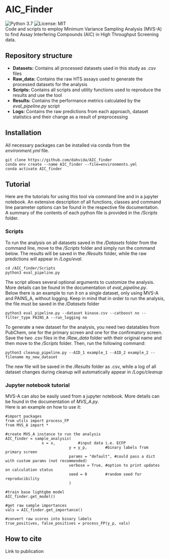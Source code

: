 # AIC_Finder
![Python 3.7](https://img.shields.io/badge/python-3.7%20%7C%203.8-brightgreen)
![License: MIT](https://img.shields.io/badge/License-MIT-yellow.svg)  
Code and scripts to employ Minimum Variance Sampling Analysis (MVS-A) to find Assay Interfering Compounds (AIC) in High Throughput Screening data.  

## Repository structure
- **Datasets:** Contains all processed datasets used in this study as .csv files  
- **Raw_data:** Contains the raw HTS assays used to generate the processed datasets for the analysis  
- **Scripts:** Contains all scripts and utility functions used to reproduce the results and use the tool  
- **Results:** Contains the performance metrics calculated by the *eval_pipeline.py* script  
- **Logs:** Contains the raw predictions from each approach, dataset statistics and their change as a result of preprocessing  

## Installation  
All necessary packages can be installed via conda from the *environment.yml* file.  
```
git clone https://github.com/dahvida/AIC_finder
conda env create --name AIC_finder --file=environments.yml
conda activate AIC_finder
```

## Tutorial
Here are the tutorials for using this tool via command line and in a jupyter notebook. An extensive description of all functions, classes and command line parameter options can be found in the respective file documentation.  
A summary of the contents of each python file is provided in the */Scripts* folder.  

### Scripts
To run the analysis on all datasets saved in the */Datasets* folder from the command line, move to the */Scripts* folder and simply run the command below. The results will be saved in the */Results* folder, while the raw predictions will appear in */Logs/eval*.  
```
cd /AIC_finder/Scripts
python3 eval_pipeline.py
```
The script allows several optional arguments to customize the analysis. More details can be found in the documentation of *eval_pipeline.py*.  
Below there is an example to run it on a single dataset, only using MVS-A and PAINS_A, without logging. Keep in mind that in order to run the analysis, the file must be saved in the */Datasets* folder  
```
python3 eval_pipeline.py --dataset kinase.csv --catboost no --filter_type PAINS_A --run_logging no
```
To generate a new dataset for the analysis, you need two datatables from PubChem, one for the primary screen and one for the confirmatory screen. Save the two .csv files in the */Raw_data* folder with their original name and then move to the */Scripts* folder. Then, run the following command:  
```
python3 cleanup_pipeline.py --AID_1 example_1 --AID_2 example_2 --filename my_new_dataset
```
The new file will be saved in the */Results* folder as .csv, while a log of all dataset changes during cleanup will automatically appear in */Logs/cleanup*  

### Jupyter notebook tutorial
MVS-A can also be easily used from a jupyter notebook. More details can be found in the documentation of *MVS_A.py*.  
 Here is an example on how to use it:  
```
#import packages
from utils import process_FP
from MVS_A import *

#create MVS_A instance to run the analysis
AIC_finder = sample_analysis(
				x = x,			#input data i.e. ECFP
                      		y = y_p, 		#binary labels from primary screen
                      		params = "default",	#could pass a dict with custom params (not recommended)
                      		verbose = True,	#option to print updates on calculation status
                      		seed = 0		#random seed for reproducibility
                      		)

#train base lightgbm model
AIC_finder.get_model()

#get raw sample importances
vals = AIC_finder.get_importance()

#convert raw scores into binary labels
true_positives, false_positives = process_FP(y_p, vals)
```

## How to cite
Link to publication  


